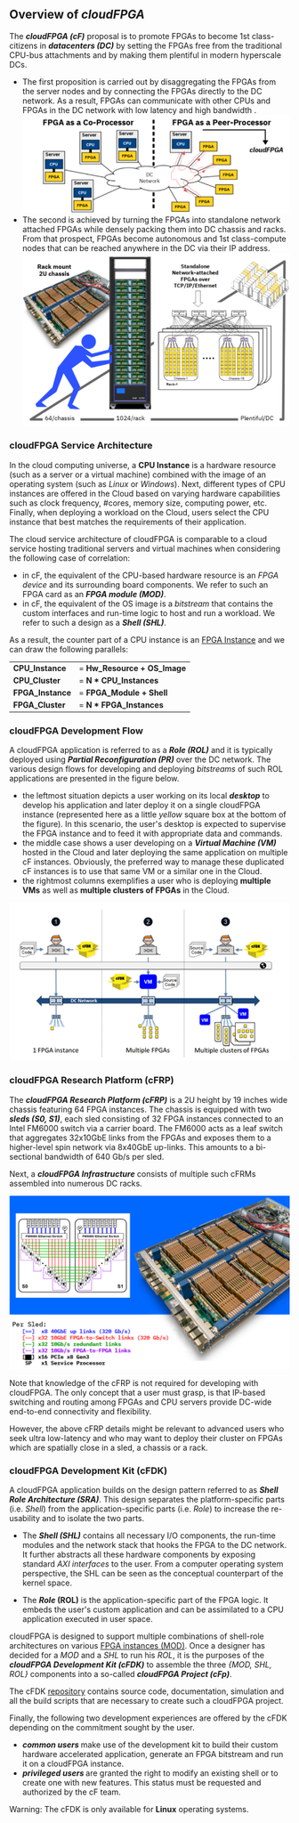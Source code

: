 
## Overview of _cloudFPGA_ 

The **_cloudFPGA (cF)_** proposal is to promote FPGAs to become 1st class-citizens in **_datacenters
(DC)_** by setting the FPGAs free from the traditional CPU-bus attachments and by making them 
plentiful in modern hyperscale DCs. 
* The first proposition is carried out by disaggregating the FPGAs from the server nodes and by 
  connecting the FPGAs directly to the DC network. As a result, FPGAs can communicate with other 
  CPUs and FPGAs in the DC network with low latency and high bandwidth .
  ![Bus-attached vs Network-attached FPGAs](../../imgs/about-cf-1.png)
* The second is achieved by turning the FPGAs into standalone network attached FPGAs while densely
  packing them into DC chassis and racks. From that prospect, FPGAs become autonomous and 1st class-compute
  nodes that can be reached anywhere in the DC via their IP address. 
  ![How-to-make-FPGAs-plentiful-in-DC](../../imgs/about-cf-2.png)
 
### cloudFPGA Service Architecture

In the cloud computing universe, a **CPU Instance** is a hardware resource (such as a server or a 
virtual machine) combined with the image of an operating system (such as _Linux_ or _Windows_). 
Next, different types of CPU instances are offered in the Cloud based on varying hardware capabilities 
such as clock frequency, #cores, memory size, computing power, etc. Finally, when deploying a workload 
on the Cloud, users select the CPU instance that best matches the requirements of their application.
 
The cloud service architecture of cloudFPGA is comparable to a cloud service hosting traditional 
servers and virtual machines when considering the following case of correlation:
* in cF, the equivalent of the CPU-based hardware resource is an _FPGA device_ and its surrounding 
  board components. We refer to such an FPGA card as an **_FPGA module (MOD)_**. 
* in cF, the equivalent of the OS image is a _bitstream_ that contains the custom interfaces and
  run-time logic to host and run a workload. We refer to such a design as a **_Shell (SHL)_**. 
 
As a result, the counter part of a CPU instance is an [FPGA Instance](#fpga_instance)
and we can draw the following parallels:


|                 |                             |
|-----------------|-----------------------------| 
|**CPU_Instance** |= **Hw_Resource + OS_Image** |
|**CPU_Cluster**  |= **N * CPU_Instances**    |
|**FPGA_Instance**|= **FPGA_Module + Shell**    |
|**FPGA_Cluster** |= **N * FPGA_Instances**   |

  
### cloudFPGA Development Flow

A cloudFPGA application is referred to as a **_Role (ROL)_** and it is typically deployed using 
**_Partial Reconfiguration (PR)_** over the DC network. The various design flows for developing and 
deploying _bitstreams_ of such ROL applications are presented in the figure below.  
 * the leftmost situation depicts a user working on its local **_desktop_** to develop his application 
   and later deploy it on a single cloudFPGA instance (represented here as a little _yellow_ square 
   box at the bottom of the figure). In this scenario, the user's desktop is expected to supervise 
   the FPGA instance and to feed it with appropriate data and commands.    
 * the middle case shows a user developing on a **_Virtual Machine (VM)_** hosted in the Cloud and 
   later deploying the same application on multiple cF instances. Obviously, the preferred way to 
   manage these duplicated cF instances is to use that same VM or a similar one in the Cloud. 
 * the rightmost columns exemplifies a user who is deploying **multiple VMs** as well as **multiple 
   clusters of FPGAs** in the Cloud.
   
![Overview-of-the-development-flow](../../imgs/dev-flow.png)

### cloudFPGA Research Platform (cFRP)

The **_cloudFPGA Research Platform (cFRP)_** is a 2U height by 19 inches wide chassis featuring 64 
FPGA instances. The chassis is equipped with two **_sleds (S0, S1)_**, each sled consisting of 
32 FPGA instances connected to an Intel FM6000 switch via a carrier board. The FM6000 acts as a 
leaf switch that aggregates 32x10GbE links from the FPGAs and exposes them to a higher-level spin 
network via 8x40GbE up-links. This amounts to a bi-sectional bandwidth of 640 Gb/s per sled.

Next, a **_cloudFPGA Infrastructure_** consists of multiple such cFRMs assembled into numerous DC racks.
 
![Overview-of-the-research-platform](../../imgs/cfrp.png)
 
Note that knowledge of the cFRP is not required for developing with cloudFPGA. The only concept that 
a user must grasp, is that IP-based switching and routing among FPGAs and CPU servers provide DC-wide 
end-to-end connectivity and flexibility. 

However, the above cFRP details might be relevant to advanced users who seek ultra low-latency and 
who may want to deploy their cluster on FPGAs which are spatially close in a sled, a chassis or 
a rack.  

### cloudFPGA Development Kit (cFDK)

A cloudFPGA application builds on the design pattern referred to as **_Shell Role 
Architecture (SRA)_**. This design separates the platform-specific parts (i.e. _Shell_) from the 
application-specific parts (i.e. _Role_) to increase the re-usability and to isolate the two parts. 

* The **_Shell (SHL)_** contains all necessary I/O components, the run-time modules and the network stack 
 that hooks the FPGA to the DC network. It further abstracts all these hardware components by exposing 
 standard _AXI interfaces_ to the user. From a computer operating system perspective, the SHL can be 
 seen as the conceptual counterpart of the kernel space.

* The **_Role_ (ROL)** is the application-specific part of the FPGA logic. It embeds the user's custom 
 application and can be assimilated to a CPU application executed in user space. 

cloudFPGA is designed to support multiple combinations of shell-role architectures on various 
[FPGA instances (MOD)](#fpga_instance). Once a designer has decided for a _MOD_ and a _SHL_ to run
his _ROL_, it is the purposes of the **_cloudFPGA Development Kit (cFDK)_** to assemble the three
_{MOD, SHL, ROL}_ components into a so-called **_cloudFPGA Project (cFp)_**.     

The cFDK [repository](../../../cFDK) contains source code, documentation, simulation and all the 
build scripts that are necessary to create such a cloudFPGA project. 

Finally, the following two development experiences are offered by the cFDK depending on the commitment 
sought by the user.

* **_common users <a name="common_user"> </a>_** make use of the development kit to build their custom 
  hardware accelerated application, generate an FPGA bitstream and run it on a cloudFPGA instance. 
* **_privileged users <a name="privileged_user"> </a>_** are granted the right to modify an existing 
  shell or to create one with new features. This status must be requested and authorized by the 
  cF team.  
 
Warning: The cFDK is only available for **Linux** operating systems.


